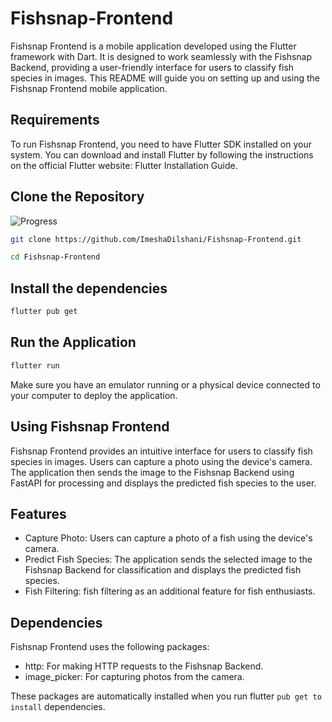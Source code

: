 # Fishsnap-Frontend

Fishsnap Frontend is a mobile application developed using the Flutter framework with Dart. It is designed to work seamlessly with the Fishsnap Backend, providing a user-friendly interface for users to classify fish species in images. This README will guide you on setting up and using the Fishsnap Frontend mobile application.

## Requirements
To run Fishsnap Frontend, you need to have Flutter SDK installed on your system. You can download and install Flutter by following the instructions on the official Flutter website: Flutter Installation Guide.

## Clone the Repository
![Progress](https://img.shields.io/badge/progress-95%25-brightgreen.svg)
```bash
git clone https://github.com/ImeshaDilshani/Fishsnap-Frontend.git
```
```bash
cd Fishsnap-Frontend
```
## Install the dependencies
```bash
flutter pub get
```
## Run the Application
```bash
flutter run
```
Make sure you have an emulator running or a physical device connected to your computer to deploy the application.

## Using Fishsnap Frontend
Fishsnap Frontend provides an intuitive interface for users to classify fish species in images. Users can capture a photo using the device's camera. The application then sends the image to the Fishsnap Backend using FastAPI for processing and displays the predicted fish species to the user.

## Features
- Capture Photo: Users can capture a photo of a fish using the device's camera.
- Predict Fish Species: The application sends the selected image to the Fishsnap Backend for classification and displays the predicted fish species.
- Fish Filtering: fish filtering as an additional feature for fish enthusiasts.

## Dependencies
Fishsnap Frontend uses the following packages:
- http: For making HTTP requests to the Fishsnap Backend.
- image_picker: For capturing photos from the camera.

These packages are automatically installed when you run flutter ```pub get to install``` dependencies.






